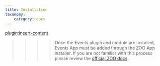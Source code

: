 ```yaml
---
title: Installation
taxonomy:
    category: docs
---
```


[plugin:insert-content](/_partials/installation?events)

>>>> Once the Events plugin and module are installed, Events App must be added through the ZOO App installer. If you are not familiar with this process please review the [official ZOO docs](http://yootheme.com/zoo/documentation/getting-started/install-a-new-app).
